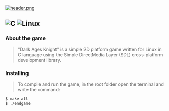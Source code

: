 [![header.png](https://i.postimg.cc/rssnQ6kX/header.png)](https://postimg.cc/Zvkx5MnV)

![C](https://img.shields.io/badge/c-%2300599C.svg?style=for-the-badge&logo=c&logoColor=white) ![Linux](https://img.shields.io/badge/Linux-FCC624?style=for-the-badge&logo=linux&logoColor=black)
----

### About the game
>"Dark Ages Knight" is a simple 2D platform game written for Linux in C language using the Simple DirectMedia Layer (SDL) cross-platform development library.

### Installing
>To compile and run the game, in the root folder open the terminal and write the command:
``` bash
$ make all
$ ./endgame
```
